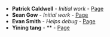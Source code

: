 * **Patrick Caldwell** - *Initial work* - [Page](https://github.com/GokuSonic)
* **Sean Gow** - *Initial work* - [Page](https://github.com/Sean8499)
* **Evan Smith** - *Helps debug* - [Page](https://github.com/charmas3r)
* **Yining tang** - ** - [Page](https://github.com/yining-tang)
